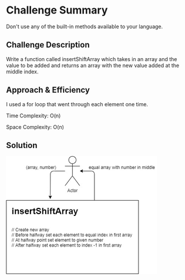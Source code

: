 # Challenge Summary
Don't use any of the built-in methods available to your language.

## Challenge Description
Write a function called insertShiftArray which takes in an array and the value to be added and 
returns an array with the new value added at the middle index.

## Approach & Efficiency
I used a for loop that went through each element one time.

Time Complexity: O(n)

Space Complexity: O(n)

## Solution
![UML](https://raw.githubusercontent.com/JoelMWatson/data-structures-and-algorithms/master/assets/array-shift.jpg)